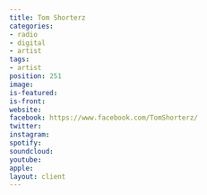 ```yaml
---
title: Tom Shorterz
categories:
- radio
- digital
- artist
tags:
- artist
position: 251
image: 
is-featured: 
is-front: 
website: 
facebook: https://www.facebook.com/TomShorterz/
twitter: 
instagram: 
spotify: 
soundcloud: 
youtube: 
apple: 
layout: client
---
```


